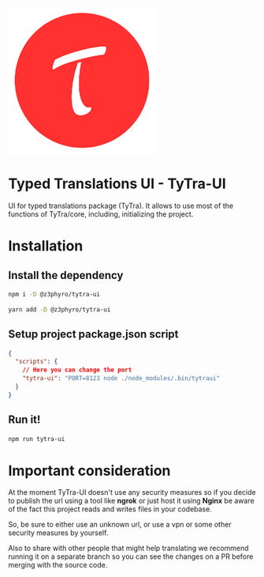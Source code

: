 
![TyTra](./tytra.png)
# Typed Translations UI - TyTra-UI

UI for typed translations package (TyTra). It allows to use most of the functions of TyTra/core, including, initializing the project.

# Installation

## Install the dependency
```bash
npm i -D @z3phyro/tytra-ui
```

```bash
yarn add -D @z3phyro/tytra-ui
```

## Setup project package.json script

```json
{
  "scripts": {
    // Here you can change the port
    "tytra-ui": "PORT=8123 node ./node_modules/.bin/tytraui"
  }
}
```

## Run it!

```bash
npm run tytra-ui
```

# Important consideration

At the moment TyTra-UI doesn't use any security measures so if you decide to publish the url using a tool like <b>ngrok</b> or just host it using <b>Nginx</b> be aware of the fact this project reads and writes files in your codebase.

So, be sure to either use an unknown url, or use a vpn or some other security measures by yourself.

Also to share with other people that might help translating we recommend running it on a separate branch so you can see the changes on a PR before merging with the source code.